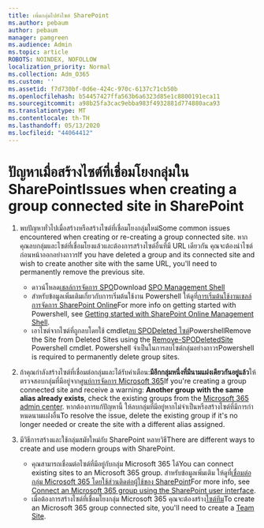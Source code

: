 ```yaml
---
title: เพิ่มกลุ่มไปยังไซต์ SharePoint
ms.author: pebaum
author: pebaum
manager: pamgreen
ms.audience: Admin
ms.topic: article
ROBOTS: NOINDEX, NOFOLLOW
localization_priority: Normal
ms.collection: Adm_O365
ms.custom: ''
ms.assetid: f7d730bf-0d6e-424c-970c-6137c71cb50b
ms.openlocfilehash: b54457427ffa563b6a6323d85e1c8800191eca11
ms.sourcegitcommit: a98b25fa3cac9ebba983f4932881d774880aca93
ms.translationtype: MT
ms.contentlocale: th-TH
ms.lasthandoff: 05/13/2020
ms.locfileid: "44064412"
---
```

# <a name="issues-when-creating-a-group-connected-site-in-sharepoint"></a><span data-ttu-id="96aa2-102">ปัญหาเมื่อสร้างไซต์ที่เชื่อมโยงกลุ่มใน SharePoint</span><span class="sxs-lookup"><span data-stu-id="96aa2-102">Issues when creating a group connected site in SharePoint</span></span>

1. <span data-ttu-id="96aa2-103">พบปัญหาทั่วไปเมื่อสร้างหรือสร้างไซต์ที่เชื่อมโยงกลุ่มใหม่</span><span class="sxs-lookup"><span data-stu-id="96aa2-103">Some common issues encountered when creating or re-creating a group connected site.</span></span>
<span data-ttu-id="96aa2-104">หากคุณลบกลุ่มและไซต์ที่เชื่อมโยงแล้วและต้องการสร้างไซต์อื่นที่มี URL เดียวกัน คุณจะต้องนําไซต์ก่อนหน้าออกอย่างถาวร</span><span class="sxs-lookup"><span data-stu-id="96aa2-104">If you have deleted a group and its connected site and wish to create another site with the same URL, you'll need to permanently remove the previous site.</span></span>

   - <span data-ttu-id="96aa2-105">ดาวน์โหลด[เชลล์การจัดการ SPO](https://support.office.com/article/introduction-to-the-sharepoint-online-management-shell-c16941c3-19b4-4710-8056-34c034493429)</span><span class="sxs-lookup"><span data-stu-id="96aa2-105">Download [SPO Management Shell](https://support.office.com/article/introduction-to-the-sharepoint-online-management-shell-c16941c3-19b4-4710-8056-34c034493429)</span></span>
   - <span data-ttu-id="96aa2-106">สําหรับข้อมูลเพิ่มเติมเกี่ยวกับการเริ่มต้นใช้งาน Powershell ให้ดูที่[การเริ่มต้นใช้งานเชลล์การจัดการ SharePoint Online](https://docs.microsoft.com/powershell/module/sharepoint-online/remove-sposite)</span><span class="sxs-lookup"><span data-stu-id="96aa2-106">For more info on getting started with Powershell, see [Getting started with SharePoint Online Management Shell](https://docs.microsoft.com/powershell/module/sharepoint-online/remove-sposite).</span></span>
   - <span data-ttu-id="96aa2-107">เอาไซต์จากไซต์ที่ถูกลบโดยใช้ cmdlet[ลบ SPODeleted ไซต์](https://docs.microsoft.com/powershell/module/sharepoint-online/remove-sposite?view=sharepoint-ps)Powershell</span><span class="sxs-lookup"><span data-stu-id="96aa2-107">Remove the Site from Deleted Sites using the [Remove-SPODeletedSite](https://docs.microsoft.com/powershell/module/sharepoint-online/remove-sposite?view=sharepoint-ps) Powershell cmdlet.</span></span> <span data-ttu-id="96aa2-108">Powershell จําเป็นในการลบไซต์กลุ่มอย่างถาวร</span><span class="sxs-lookup"><span data-stu-id="96aa2-108">Powershell is required to permanently delete group sites.</span></span>

1. <span data-ttu-id="96aa2-109">ถ้าคุณกําลังสร้างไซต์ที่เชื่อมต่อกลุ่มและได้รับคําเตือน:**มีอีกกลุ่มหนึ่งที่มีนามแฝงเดียวกันอยู่แล้ว**ให้ตรวจสอบกลุ่มที่มีอยู่จาก[ศูนย์การจัดการ Microsoft 365](https://admin.microsoft.com/AdminPortal/Home#/groups)</span><span class="sxs-lookup"><span data-stu-id="96aa2-109">If you're creating a group connected site and receive a warning: **Another group with the same alias already exists**, check the existing groups from the [Microsoft 365 admin center](https://admin.microsoft.com/AdminPortal/Home#/groups).</span></span> <span data-ttu-id="96aa2-110">หากต้องการแก้ปัญหานี้ ให้ลบกลุ่มที่มีอยู่หากไม่จําเป็นหรือสร้างไซต์ที่มีการกําหนดนามแฝงอื่น</span><span class="sxs-lookup"><span data-stu-id="96aa2-110">To resolve the issue, delete the existing group if it's no longer needed or create the site with a different alias assigned.</span></span>

1. <span data-ttu-id="96aa2-111">มีวิธีการสร้างและใช้กลุ่มสมัยใหม่กับ SharePoint หลายวิธี</span><span class="sxs-lookup"><span data-stu-id="96aa2-111">There are different ways to create and use modern groups with SharePoint.</span></span>

   - <span data-ttu-id="96aa2-112">คุณสามารถเชื่อมต่อไซต์ที่มีอยู่กับกลุ่ม Microsoft 365 ได้</span><span class="sxs-lookup"><span data-stu-id="96aa2-112">You can connect existing sites to an Microsoft 365 group.</span></span> <span data-ttu-id="96aa2-113">สําหรับข้อมูลเพิ่มเติม ให้ดูที่[เชื่อมต่อกลุ่ม Microsoft 365 โดยใช้ส่วนติดต่อผู้ใช้ของ SharePoint](https://docs.microsoft.com/sharepoint/dev/transform/modernize-connect-to-office365-group#connect-an-office-365-group-using-the-sharepoint-user-interface)</span><span class="sxs-lookup"><span data-stu-id="96aa2-113">For more info, see [Connect an Microsoft 365 group using the SharePoint user interface](https://docs.microsoft.com/sharepoint/dev/transform/modernize-connect-to-office365-group#connect-an-office-365-group-using-the-sharepoint-user-interface).</span></span>
   - <span data-ttu-id="96aa2-114">เมื่อต้องการสร้างไซต์ที่เชื่อมโยงกลุ่ม Microsoft 365 คุณจะต้องสร้าง[ไซต์ทีม](https://admin.microsoft.com/sharepoint)</span><span class="sxs-lookup"><span data-stu-id="96aa2-114">To create an Microsoft 365 group connected site, you'll need to create a [Team Site](https://admin.microsoft.com/sharepoint).</span></span>

